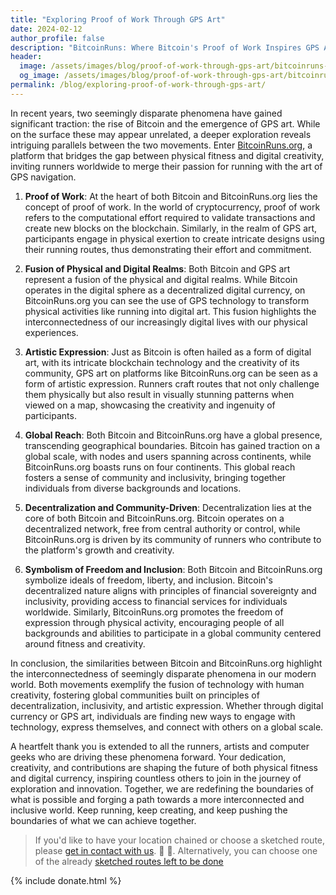 ```yaml
---
title: "Exploring Proof of Work Through GPS Art"
date: 2024-02-12
author_profile: false
description: "BitcoinRuns: Where Bitcoin's Proof of Work Inspires GPS Artistry"
header:
  image: /assets/images/blog/proof-of-work-through-gps-art/bitcoinruns-sun-inspires-gps-art-1920x1080.jpeg
  og_image: /assets/images/blog/proof-of-work-through-gps-art/bitcoinruns-sun-inspires-gps-art-1920x1080.jpeg
permalink: /blog/exploring-proof-of-work-through-gps-art/
---
```


In recent years, two seemingly disparate phenomena have gained significant traction: the rise of Bitcoin
and the emergence of GPS art. While on the surface these may appear unrelated, a deeper exploration reveals
intriguing parallels between the two movements. Enter [BitcoinRuns.org](https://www.bitcoinruns.org), a platform that bridges the gap
between physical fitness and digital creativity, inviting runners worldwide to merge their passion for running with the art of GPS navigation.

1. **Proof of Work**: At the heart of both Bitcoin and BitcoinRuns.org lies the concept of proof of work.
In the world of cryptocurrency, proof of work refers to the computational effort required to validate transactions 
and create new blocks on the blockchain. Similarly, in the realm of GPS art, participants engage in physical exertion
to create intricate designs using their running routes, thus demonstrating their effort and commitment.

2. **Fusion of Physical and Digital Realms**: Both Bitcoin and GPS art represent a fusion of the physical and digital realms. 
While Bitcoin operates in the digital sphere as a decentralized digital currency, on BitcoinRuns.org you can see the use
of GPS technology to transform physical activities like running into digital art. This fusion highlights the interconnectedness
of our increasingly digital lives with our physical experiences.

3. **Artistic Expression**: Just as Bitcoin is often hailed as a form of digital art,
with its intricate blockchain technology and the creativity of its community,
GPS art on platforms like BitcoinRuns.org can be seen as a form of artistic expression.
Runners craft routes that not only challenge them physically but also result in visually stunning patterns when viewed on a map,
showcasing the creativity and ingenuity of participants.

4. **Global Reach**: Both Bitcoin and BitcoinRuns.org have a global presence, transcending geographical boundaries.
Bitcoin has gained traction on a global scale, with nodes and users spanning across continents,
while BitcoinRuns.org boasts runs on four continents. This global reach fosters a sense of community and inclusivity,
bringing together individuals from diverse backgrounds  and locations.

5. **Decentralization and Community-Driven**: Decentralization lies at the core of both Bitcoin and BitcoinRuns.org.
Bitcoin operates on a decentralized network, free from central authority or control,
while BitcoinRuns.org is driven by its community of runners who contribute to the platform's growth and creativity.

6. **Symbolism of Freedom and Inclusion**: Both Bitcoin and BitcoinRuns.org symbolize ideals of freedom, liberty, and inclusion.
Bitcoin's decentralized nature aligns with principles of financial sovereignty and inclusivity, providing access
to financial services for individuals worldwide. Similarly, BitcoinRuns.org promotes the freedom of expression
through physical activity, encouraging people of all backgrounds and abilities to participate in a global community
centered around fitness and creativity.

In conclusion, the similarities between Bitcoin and BitcoinRuns.org highlight the interconnectedness
of seemingly disparate phenomena in our modern world. Both movements exemplify the fusion of technology with human creativity,
fostering global communities built on principles of decentralization, inclusivity, and artistic expression.
Whether through digital currency or GPS art, individuals are finding new ways to engage with technology, express themselves,
and connect with others on a global scale.

A heartfelt thank you is extended to all the runners, artists and computer geeks who are driving these phenomena forward.
Your dedication, creativity, and contributions are shaping the future of both physical fitness and digital currency,
inspiring countless others to join in the journey of exploration and innovation. Together,
we are redefining the boundaries of what is possible and forging a path towards a more interconnected and inclusive world.
Keep running, keep creating, and keep pushing the boundaries of what we can achieve together.

> If you'd like to have your location chained or choose a sketched route,
> please [get in contact with us](mailto:bitcoinruns@protonmail.com). 📧 🙏.
> Alternatively, you can choose one of the already [sketched routes left to be done](/todo)

{% include donate.html %} 
